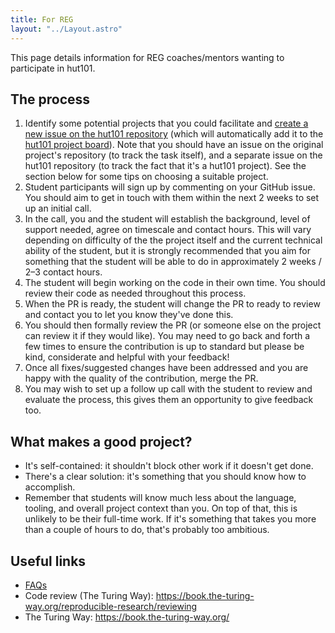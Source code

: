 ```yaml
---
title: For REG
layout: "../Layout.astro"
---
```


This page details information for REG coaches/mentors wanting to participate in hut101.

## The process

1. Identify some potential projects that you could facilitate and [create a new issue on the hut101 repository](https://github.com/alan-turing-institute/hut101/issues/new?template=project.yml) (which will automatically add it to the [hut101 project board](https://github.com/orgs/alan-turing-institute/projects/319)). Note that you should have an issue on the original project's repository (to track the task itself), and a separate issue on the hut101 repository (to track the fact that it's a hut101 project). See the section below for some tips on choosing a suitable project.
2. Student participants will sign up by commenting on your GitHub issue. You should aim to get in touch with them within the next 2 weeks to set up an initial call. 
3. In the call, you and the student will establish the background, level of support needed, agree on timescale and contact hours. This will vary depending on difficulty of the the project itself and the current technical ability of the student, but it is strongly recommended that you aim for something that the student will be able to do in approximately 2 weeks / 2–3 contact hours.
4. The student will begin working on the code in their own time. You should review their code as needed throughout this process.
5. When the PR is ready, the student will change the PR to ready to review and contact you to let you know they've done this.
6. You should then formally review the PR (or someone else on the project can review it if they would like). You may need to go back and forth a few times to ensure the contribution is up to standard but please be kind, considerate and helpful with your feedback!
7. Once all fixes/suggested changes have been addressed and you are happy with the quality of the contribution, merge the PR.
8. You may wish to set up a follow up call with the student to review and evaluate the process, this gives them an opportunity to give feedback too.

## What makes a good project?

- It's self-contained: it shouldn't block other work if it doesn't get done.
- There's a clear solution: it's something that you should know how to accomplish.
- Remember that students will know much less about the language, tooling, and overall project context than you. On top of that, this is unlikely to be their full-time work. If it's something that takes you more than a couple of hours to do, that's probably too ambitious.

## Useful links

- [FAQs](../faq)
- Code review (The Turing Way): https://book.the-turing-way.org/reproducible-research/reviewing
- The Turing Way: https://book.the-turing-way.org/
